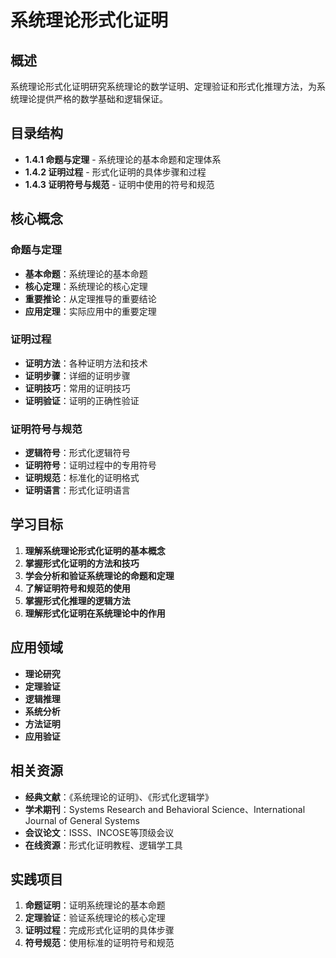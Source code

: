 # 系统理论形式化证明

## 概述

系统理论形式化证明研究系统理论的数学证明、定理验证和形式化推理方法，为系统理论提供严格的数学基础和逻辑保证。

## 目录结构

- **1.4.1 命题与定理** - 系统理论的基本命题和定理体系
- **1.4.2 证明过程** - 形式化证明的具体步骤和过程
- **1.4.3 证明符号与规范** - 证明中使用的符号和规范

## 核心概念

### 命题与定理

- **基本命题**：系统理论的基本命题
- **核心定理**：系统理论的核心定理
- **重要推论**：从定理推导的重要结论
- **应用定理**：实际应用中的重要定理

### 证明过程

- **证明方法**：各种证明方法和技术
- **证明步骤**：详细的证明步骤
- **证明技巧**：常用的证明技巧
- **证明验证**：证明的正确性验证

### 证明符号与规范

- **逻辑符号**：形式化逻辑符号
- **证明符号**：证明过程中的专用符号
- **证明规范**：标准化的证明格式
- **证明语言**：形式化证明语言

## 学习目标

1. **理解系统理论形式化证明的基本概念**
2. **掌握形式化证明的方法和技巧**
3. **学会分析和验证系统理论的命题和定理**
4. **了解证明符号和规范的使用**
5. **掌握形式化推理的逻辑方法**
6. **理解形式化证明在系统理论中的作用**

## 应用领域

- **理论研究**
- **定理验证**
- **逻辑推理**
- **系统分析**
- **方法证明**
- **应用验证**

## 相关资源

- **经典文献**：《系统理论的证明》、《形式化逻辑学》
- **学术期刊**：Systems Research and Behavioral Science、International Journal of General Systems
- **会议论文**：ISSS、INCOSE等顶级会议
- **在线资源**：形式化证明教程、逻辑学工具

## 实践项目

1. **命题证明**：证明系统理论的基本命题
2. **定理验证**：验证系统理论的核心定理
3. **证明过程**：完成形式化证明的具体步骤
4. **符号规范**：使用标准的证明符号和规范
